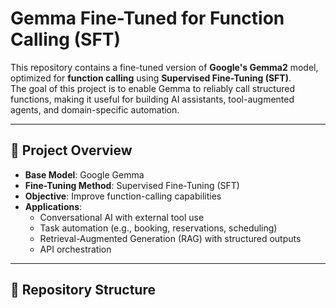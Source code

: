 # Gemma Fine-Tuned for Function Calling (SFT)

This repository contains a fine-tuned version of **Google's Gemma2** model, optimized for **function calling** using **Supervised Fine-Tuning (SFT)**.  
The goal of this project is to enable Gemma to reliably call structured functions, making it useful for building AI assistants, tool-augmented agents, and domain-specific automation.

---

## 🚀 Project Overview

- **Base Model**: Google Gemma
- **Fine-Tuning Method**: Supervised Fine-Tuning (SFT)
- **Objective**: Improve function-calling capabilities
- **Applications**:
  - Conversational AI with external tool use
  - Task automation (e.g., booking, reservations, scheduling)
  - Retrieval-Augmented Generation (RAG) with structured outputs
  - API orchestration

---

## 📂 Repository Structure

